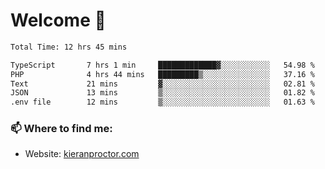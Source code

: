 # Welcome 🦘

<!--START_SECTION:waka-->

```txt
Total Time: 12 hrs 45 mins

TypeScript       7 hrs 1 min     █████████████▓░░░░░░░░░░░   54.98 %
PHP              4 hrs 44 mins   █████████▒░░░░░░░░░░░░░░░   37.16 %
Text             21 mins         ▓░░░░░░░░░░░░░░░░░░░░░░░░   02.81 %
JSON             13 mins         ▒░░░░░░░░░░░░░░░░░░░░░░░░   01.82 %
.env file        12 mins         ▒░░░░░░░░░░░░░░░░░░░░░░░░   01.63 %
```

<!--END_SECTION:waka-->

### 📫 Where to find me:

-   Website: [kieranproctor.com](https://kieranproctor.com/)
